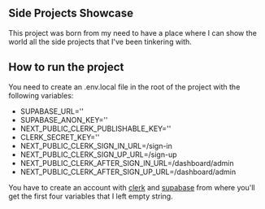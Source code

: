 ## Side Projects Showcase

This project was born from my need to have a place where I can show the world all the side projects that I've been tinkering with.

## How to run the project

You need to create an .env.local file in the root of the project with the following variables:
- SUPABASE_URL=''
- SUPABASE_ANON_KEY=''
- NEXT_PUBLIC_CLERK_PUBLISHABLE_KEY=''
- CLERK_SECRET_KEY=''
- NEXT_PUBLIC_CLERK_SIGN_IN_URL=/sign-in
- NEXT_PUBLIC_CLERK_SIGN_UP_URL=/sign-up
- NEXT_PUBLIC_CLERK_AFTER_SIGN_IN_URL=/dashboard/admin
- NEXT_PUBLIC_CLERK_AFTER_SIGN_UP_URL=/dashboard/admin

You have to create an account with [clerk](https://clerk.com/) and [supabase](https://supabase.com/) from where you'll get the first four variables that I left empty string.
